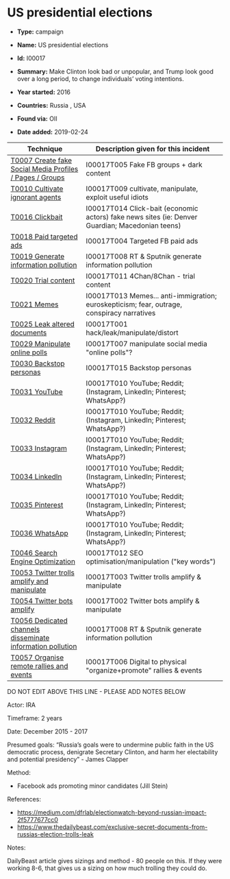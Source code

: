 # US presidential elections

* **Type:** campaign

* **Name:** US presidential elections

* **Id:** I00017

* **Summary:** Make Clinton look bad or unpopular, and Trump look good over a long period, to change individuals’ voting intentions. 

* **Year started:** 2016

* **Countries:** Russia , USA

* **Found via:** OII

* **Date added:** 2019-02-24
 

| Technique | Description given for this incident |
| --------- | ------------------------- |
| [T0007 Create fake Social Media Profiles / Pages / Groups](../techniques/T0007.md) | I00017T005 Fake FB groups + dark content |
| [T0010 Cultivate ignorant agents](../techniques/T0010.md) | I00017T009 cultivate, manipulate, exploit useful idiots |
| [T0016 Clickbait](../techniques/T0016.md) | I00017T014 Click-bait (economic actors) fake news sites (ie: Denver Guardian; Macedonian teens) |
| [T0018 Paid targeted ads](../techniques/T0018.md) | I00017T004 Targeted FB paid ads |
| [T0019 Generate information pollution](../techniques/T0019.md) | I00017T008 RT & Sputnik generate information pollution |
| [T0020 Trial content](../techniques/T0020.md) | I00017T011 4Chan/8Chan - trial content |
| [T0021 Memes](../techniques/T0021.md) | I00017T013 Memes... anti-immigration; euroskepticism; fear, outrage, conspiracy narratives |
| [T0025 Leak altered documents](../techniques/T0025.md) | I00017T001 hack/leak/manipulate/distort |
| [T0029 Manipulate online polls](../techniques/T0029.md) | I00017T007 manipulate social media "online polls"?  |
| [T0030 Backstop personas](../techniques/T0030.md) | I00017T015 Backstop personas |
| [T0031 YouTube](../techniques/T0031.md) | I00017T010 YouTube; Reddit; (Instagram, LinkedIn; Pinterest; WhatsApp?) |
| [T0032 Reddit](../techniques/T0032.md) | I00017T010 YouTube; Reddit; (Instagram, LinkedIn; Pinterest; WhatsApp?) |
| [T0033 Instagram](../techniques/T0033.md) | I00017T010 YouTube; Reddit; (Instagram, LinkedIn; Pinterest; WhatsApp?) |
| [T0034 LinkedIn](../techniques/T0034.md) | I00017T010 YouTube; Reddit; (Instagram, LinkedIn; Pinterest; WhatsApp?) |
| [T0035 Pinterest](../techniques/T0035.md) | I00017T010 YouTube; Reddit; (Instagram, LinkedIn; Pinterest; WhatsApp?) |
| [T0036 WhatsApp](../techniques/T0036.md) | I00017T010 YouTube; Reddit; (Instagram, LinkedIn; Pinterest; WhatsApp?) |
| [T0046 Search Engine Optimization](../techniques/T0046.md) | I00017T012 SEO optimisation/manipulation ("key words") |
| [T0053 Twitter trolls amplify and manipulate](../techniques/T0053.md) | I00017T003 Twitter trolls amplify & manipulate |
| [T0054 Twitter bots amplify](../techniques/T0054.md) | I00017T002 Twitter bots amplify & manipulate |
| [T0056 Dedicated channels disseminate information pollution](../techniques/T0056.md) | I00017T008 RT & Sputnik generate information pollution |
| [T0057 Organise remote rallies and events](../techniques/T0057.md) | I00017T006 Digital to physical "organize+promote" rallies & events |


DO NOT EDIT ABOVE THIS LINE - PLEASE ADD NOTES BELOW

Actor: IRA

Timeframe: 2 years

Date: December 2015 - 2017

Presumed goals: “Russia’s goals were to undermine public faith in the US democratic process, denigrate Secretary Clinton, and harm her electability and potential presidency” - James Clapper

Method:

* Facebook ads promoting minor candidates (Jill Stein)

References:
* https://medium.com/dfrlab/electionwatch-beyond-russian-impact-2f5777677cc0
* https://www.thedailybeast.com/exclusive-secret-documents-from-russias-election-trolls-leak

Notes:

DailyBeast article gives sizings and method - 80 people on this.  If they were working 8-6, that gives us a sizing on how much trolling they could do. 


